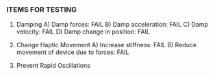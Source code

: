 ### ITEMS FOR TESTING

1. Damping
  A) Damp forces: FAIL
  B) Damp acceleration: FAIL
  C) Damp velocity: FAIL
  D) Damp change in position: FAIL

2. Change Haptic Movement
  A) Increase stiffness: FAIL
  B) Reduce movement of device due to forces: FAIL

3. Prevent Rapid Oscillations
